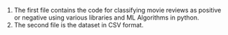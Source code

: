 1. The first file contains the code for classifying movie reviews as positive or negative using various libraries and ML Algorithms in python.
2. The second file is the dataset in CSV format.
